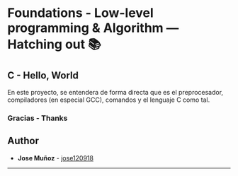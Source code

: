 # Foundations - Low-level programming & Algorithm ― Hatching out :books:

## C - Hello, World

En este proyecto, se entendera de forma directa que es el preprocesador, compiladores (en especial GCC), comandos y el lenguaje C como tal.

### Gracias - Thanks

## Author
* **Jose Muñoz** - [jose120918](https://github.com/jose120918/)

---